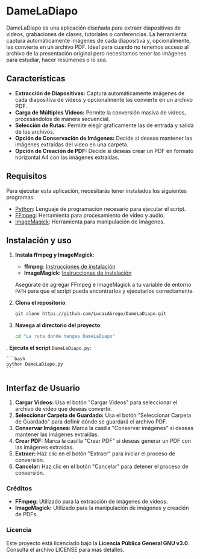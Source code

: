 # DameLaDiapo

DameLaDiapo es una aplicación diseñada para extraer diapositivas de videos, grabaciones de clases, tutoriales o conferencias. La herramienta captura automáticamente imágenes de cada diapositiva y, opcionalmente, las convierte en un archivo PDF. Ideal para cuando no tenemos acceso al archivo de la presentación original pero necesitamos tener las imágenes para estudiar, hacer resúmenes o lo sea. 

## Características

- **Extracción de Diapositivas:** Captura automáticamente imágenes de cada diapositiva de videos y opcionalmente las convierte en un archivo PDF.
- **Carga de Múltiples Videos:** Permite la conversión masiva de videos, procesándolos de manera secuencial.
- **Selección de Rutas:** Permite elegir graficamente las de entrada y salida de los archivos.
- **Opción de Conservación de Imágenes:** Decide si deseas mantener las imágenes extraídas del video en una carpeta.
- **Opción de Creación de PDF:** Decide si deseas crear un PDF en formato horizontal A4 con las imágenes extraídas.




## Requisitos

Para ejecutar esta aplicación, necesitarás tener instalados los siguientes programas:

- [Python](https://www.python.org/downloads/): Lenguaje de programación necesario para ejecutar el script.
- [FFmpeg](https://ffmpeg.org/download.html): Herramienta para procesamiento de video y audio.
- [ImageMagick](https://imagemagick.org/script/download.php): Herramienta para manipulación de imágenes.


## Instalación y uso

1. **Instala ffmpeg y ImageMagick**:

    - **ffmpeg**: [Instrucciones de instalación](https://ffmpeg.org/download.html)
    - **ImageMagick**: [Instrucciones de instalación](https://imagemagick.org/script/download.php)
     
    Asegúrate de agregar FFmpeg e ImageMagick a tu variable de entorno `PATH` para que el script pueda encontrarlos y ejecutarlos correctamente.
   
2. **Clona el repositorio**:

    ```bash
    git clone https://github.com/LucasAbrego/DameLaDiapo.git
    ```

3. **Navega al directorio del proyecto**:

    ```bash
    cd "La ruta donde tengas DameLaDiapo"
    ```

. **Ejecuta el script** `DameLaDiapo.py`:

    ```bash
    python DameLaDiapo.py
    ```



## Interfaz de Usuario
1. **Cargar Videos:** Usa el botón "Cargar Videos" para seleccionar el archivo de video que deseas convertir.
2. **Seleccionar Carpeta de Guardado:** Usa el botón "Seleccionar Carpeta de Guardado" para definir dónde se guardará el archivo PDF.
3. **Conservar Imágenes:** Marca la casilla "Conservar imágenes" si deseas mantener las imágenes extraídas.
4. **Crear PDF:** Marca la casilla "Crear PDF" si deseas generar un PDF con las imágenes extraídas.
5. **Extraer:** Haz clic en el botón "Extraer" para iniciar el proceso de conversión.
6. **Cancelar:** Haz clic en el botón "Cancelar" para detener el proceso de conversión.

### Créditos
- **FFmpeg:** Utilizado para la extracción de imágenes de videos.
- **ImageMagick:** Utilizado para la manipulación de imágenes y creación de PDFs.


### Licencia
Este proyecto está licenciado bajo la **Licencia Pública General GNU v3.0**. Consulta el archivo LICENSE para más detalles.
